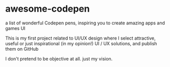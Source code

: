 # awesome-codepen
a list of wonderful Codepen pens, inspiring you to create amazing apps and games UI

This is my first project related to UI/UX design where I select attractive, useful or just inspirational (in my opinion!) UI / UX solutions, and publish them on GitHub

I don't pretend to be objective at all. just my vision.

